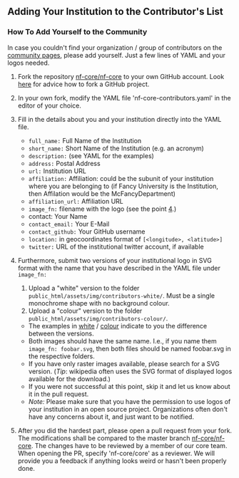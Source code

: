 
## Adding Your Institution to the Contributor's List
### How To Add Yourself to the Community
In case you couldn't find your organization / group of contributors on the [community pages](https://nf-co.re/community), please add yourself. Just a few lines of YAML and your logos needed.

1. Fork the repository [nf-core/nf-core](https://github.com/nf-core/nf-co.re) to your own GitHub account. Look [here](https://guides.github.com/activities/forking/) for advice how to fork a GitHub project.

2. In your own fork, modify the YAML file 'nf-core-contributors.yaml' in the editor of your choice.

3. Fill in the details about you and your institution directly into the YAML file.
    * `full_name:` Full Name of the Institution
    * `short_name:` Short Name of the Institution (e.g. an acronym)
    * `description:` (see YAML for the examples)
    * `address:` Postal Address
    * `url:` Institution URL
    * `affiliation:` Affiliation: could be the subunit of your institution where you are belonging to (if Fancy University is the Institution, then Affilation would be the McFancyDepartment)
    * `affiliation_url:` Affiliation URL
    * `image_fn:` filename with the logo (see the point [4](#4).)
    * contact: Your Name
    * `contact_email:` Your E-Mail
    * `contact_github:` Your GitHub username
    * `location:` in geocoordinates format of `[<longitude>, <latitude>]`
    * `twitter:` URL of the institutional twitter account, if available

4. Furthermore, submit two versions of your institutional logo in SVG format with the name that you have described in the YAML file under `image_fn:`
    1. Upload a "white" version to the folder `public_html/assets/img/contributors-white/`. Must be a single monochrome shape with no background colour.
    2. Upload a "colour" version to the folder `public_html/assets/img/contributors-colour/`.

    * The examples in [white](https://github.com/nf-core/nf-co.re/tree/master/public_html/assets/img/contributors-white) / [colour](https://github.com/nf-core/nf-co.re/tree/master/public_html/assets/img/contributors-colour) indicate to you the difference between the versions.
    * Both images should have the same name. I.e., if you name them `image_fn: foobar.svg`, then both files should be named foobar.svg in the respective folders.
    * If you have only raster images available, please search for a SVG version.
    (_Tip_: wikipedia often uses the SVG format of displayed logos available for the download.)
    * If you were not successful at this point, skip it and let us know about it in the pull request.
    * _Note:_ Please make sure that you have the permission to use logos of your institution in an open source project. Organizations often don't have any concerns about it, and just want to be notified.

5. After you did the hardest part, please open a pull request from your fork. The modifications shall be compared to the master branch [nf-core/nf-core](https://github.com/nf-core/nf-co.re).
The changes have to be reviewed by a member of our core team. When opening the PR, specify 'nf-core/core' as a reviewer. We will provide you a feedback if anything looks weird or hasn't been properly done.
